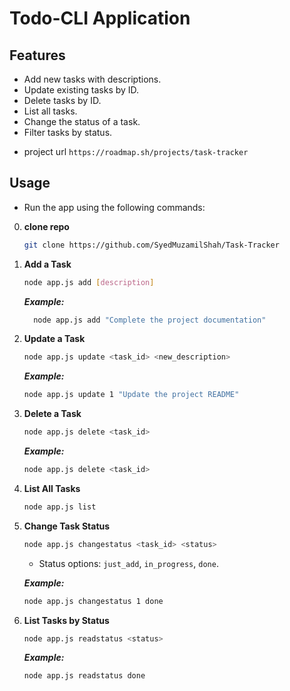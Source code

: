 # Todo-CLI Application
## Features
- Add new tasks with descriptions.
- Update existing tasks by ID.
- Delete tasks by ID.
- List all tasks.
- Change the status of a task.
- Filter tasks by status.

* project url `https://roadmap.sh/projects/task-tracker`
## Usage
* Run the app using the following commands:
0. **clone repo**
    ```bash
    git clone https://github.com/SyedMuzamilShah/Task-Tracker
    ```
1. **Add a Task**
   ```bash
   node app.js add [description]
   ```
   ***Example:***
    ```bash
      node app.js add "Complete the project documentation"
    ```

2. **Update a Task**
    ```bash
    node app.js update <task_id> <new_description>
    ```
    ***Example:***
    ```bash
    node app.js update 1 "Update the project README"
    ```
3. **Delete a Task**
    ```bash
    node app.js delete <task_id>
    ```
    ***Example:***
    ```bash
    node app.js delete <task_id>
    ```
4. **List All Tasks**
    ```bash
    node app.js list
    ```
5. **Change Task Status**
    ```bash
    node app.js changestatus <task_id> <status>
    ```
    - Status options: `just_add`, `in_progress`, `done`.
 
   ***Example:***
    ```bash
    node app.js changestatus 1 done
   ```
6. **List Tasks by Status**
    ```bash
    node app.js readstatus <status>
   ```
    ***Example:***
    ```bash
    node app.js readstatus done
